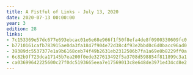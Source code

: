 ```yaml
---
title: A Fistful of Links - July 13, 2020
date: 2020-07-13 00:00:00
year: 3
edition: 28
links:
- 7c153369e57dc677e693ebcac01e6e68e966f1f50f8efa4de8f0900330609fc0
- b7710161cafb783915ae0da3fa1847f904e72d38c4f93e2bbd0c6d0bacc96ad0
- 39389dc5537377e1a9b6168ceb74f49b2631eb2312506b7fa1a69e0b8229ff0a
- 6c82b9f723dca17145b7ea200f0ede327613492f5a3708d598854f811899c3a1
- ca03699642225600c27f0dc5193665eea7e17569013c8e648de3971e434cd8e2
---
```

